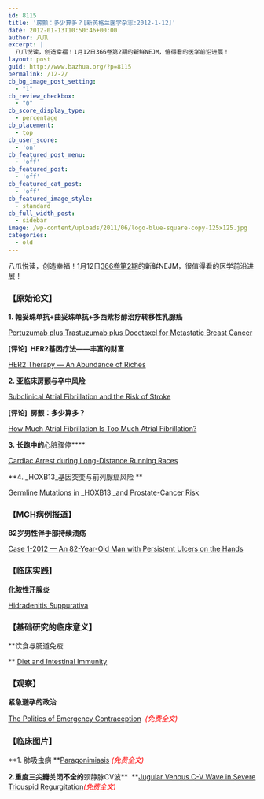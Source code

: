 ```yaml
---
id: 8115
title: '房颤：多少算多？[新英格兰医学杂志:2012-1-12]'
date: 2012-01-13T10:50:46+00:00
author: 八爪
excerpt: |
  八爪悦读，创造幸福！1月12日366卷第2期的新鲜NEJM，值得看的医学前沿进展！
layout: post
guid: http://www.bazhua.org/?p=8115
permalink: /12-2/
cb_bg_image_post_setting:
  - "1"
cb_review_checkbox:
  - "0"
cb_score_display_type:
  - percentage
cb_placement:
  - top
cb_user_score:
  - 'on'
cb_featured_post_menu:
  - 'off'
cb_featured_post:
  - 'off'
cb_featured_cat_post:
  - 'off'
cb_featured_image_style:
  - standard
cb_full_width_post:
  - sidebar
image: /wp-content/uploads/2011/06/logo-blue-square-copy-125x125.jpg
categories:
  - old
---
```

八爪悦读，创造幸福！1月12日<a href="http://www.nejm.org/toc/nejm/366/2" target="_self">366卷第2期</a>的新鲜NEJM，很值得看的医学前沿进展！

### 【原始论文】

**1. 帕妥珠单抗+曲妥珠单抗+多西紫杉醇治疗转移性乳腺癌**
  
[Pertuzumab plus Trastuzumab plus Docetaxel for Metastatic Breast Cancer](http://www.nejm.org/doi/full/10.1056/NEJMoa1113216)
  
**[评论]  HER2基因疗法——丰富的财富**
  
[HER2 Therapy — An Abundance of Riches](http://www.nejm.org/doi/full/10.1056/NEJMe1113641)

**2. 亚临床房颤与卒中风险**
  
[Subclinical Atrial Fibrillation and the Risk of Stroke](http://www.nejm.org/doi/full/10.1056/NEJMoa1105575)
  
**[评论]  房颤：多少算多？**
  
[How Much Atrial Fibrillation Is Too Much Atrial Fibrillation?](http://www.nejm.org/doi/full/10.1056/NEJMe1111948)

**3. 长跑中的**心脏骤停****
  
[Cardiac Arrest during Long-Distance Running Races](http://www.nejm.org/doi/full/10.1056/NEJMoa1106468)

**4. _HOXB13_基因突变与前列腺癌风险 **
  
[Germline Mutations in _HOXB13 _and Prostate-Cancer Risk](http://www.nejm.org/doi/full/10.1056/NEJMoa1110000)

### 【MGH病例报道】

**82岁男性伴手部持续溃疡**
  
[Case 1-2012 — An 82-Year-Old Man with Persistent Ulcers on the Hands](http://www.nejm.org/doi/full/10.1056/NEJMcpc1104568)

### 【临床实践】

**化脓性汗腺炎**
  
[Hidradenitis Suppurativa](http://www.nejm.org/doi/full/10.1056/NEJMcp1014163)

### 【基础研究的临床意义】

**饮食与肠道免疫
  
** [Diet and Intestinal Immunity](http://www.nejm.org/doi/full/10.1056/NEJMcibr1113158)

### 【观察】

**紧急避孕的政治**
  
<span style="color: #ff0000;"><a href="http://www.nejm.org/doi/full/10.1056/NEJMp1114439">The Politics of Emergency Contraception</a>  <em>(免费全文)</em></span>

### 【临床图片】

**1. 肺吸虫病 **[Paragonimiasis](http://www.nejm.org/doi/full/10.1056/NEJMicm1012214) <span style="color: #ff0000;"><em>(免费全文)</em></span>

**2.重度三尖瓣关闭不全的**颈静脉CV波**  **[Jugular Venous C-V Wave in Severe Tricuspid Regurgitation](http://www.nejm.org/doi/full/10.1056/NEJMicm1012843)<span style="color: #ff0000;"><em>(免费全文)</em></span>
